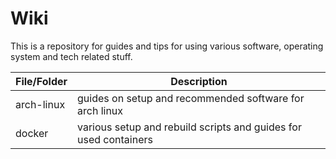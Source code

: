 # Wiki

This is a repository for guides and tips for using various software, operating system and tech related stuff.

| File/Folder     | Description                                                      |
| --------------- | ---------------------------------------------------------------- |
| arch-linux      | guides on setup and recommended software for arch linux          |
| docker          | various setup and rebuild scripts and guides for used containers |
